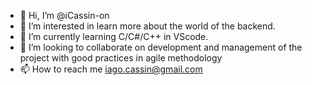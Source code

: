 - 👋 Hi, I’m @iCassin-on
- 👀 I’m interested in learn more about the world of the backend.
- 🌱 I’m currently learning C/C#/C++ in VScode.
- 💞️ I’m looking to collaborate on development and management of the project with good practices in agile methodology
- 📫 How to reach me iago.cassin@gmail.com

<!---
iCassin-on/iCassin-on is a ✨ special ✨ repository because its `README.md` (this file) appears on your GitHub profile.
You can click the Preview link to take a look at your changes.
--->

